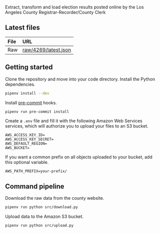Extract, transform and load election results posted online by the Los Angeles County Registrar-Recorder/County Clerk

## Latest files

File | URL
:--- | :--
Raw | [raw/4269/latest.json](https://raw.githubusercontent.com/biglocalnews/los-angeles-county-election-results-etl/main/data/raw/4269/latest.json)

## Getting started

Clone the repository and move into your code directory. Install the Python dependencies.

```bash
pipenv install --dev
```

Install [pre-commit](https://pre-commit.com/) hooks.

```bash
pipenv run pre-commit install
```

Create a `.env` file and fill it with the following Amazon Web Services services, which will authorize you to upload your files to an S3 bucket.

```
AWS_ACCESS_KEY_ID=
AWS_ACCESS_KEY_SECRET=
AWS_DEFAULT_REGION=
AWS_BUCKET=
```

If you want a common prefix on all objects uploaded to your bucket, add this optional variable.

```
AWS_PATH_PREFIX=your-prefix/
```

## Command pipeline

Download the raw data from the county website.

```bash
pipenv run python src/download.py
```

Upload data to the Amazon S3 bucket.

```bash
pipenv run python src/upload.py
```
